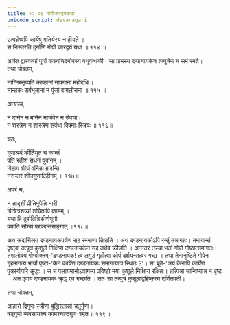 ```yaml
---
title: ०२-०६ गोपीजारद्वयकथा
unicode_script: devanagari
---
```


उत्पन्नेष्वपि कार्येषु मतिर्यस्य न हीयते ।  
स निस्तरति दुर्गाणि गोपी जारद्वयं यथा ॥ ११४ ॥

अस्ति द्वारवत्यां पुर्यां कस्यचिद्गोपस्य वधूवन्धकी। सा ग्रामस्य दण्डनायकेन तत्पुत्रेण च समं रमते।  
तथा चोक्तम्,

नाग्निस्तृप्यति काष्ठानां नापगानां महोदधिः।  
नान्तकः सर्वभूतानां न पुंसां वामलोचना ॥ ११५ ॥

अन्यच्च,

न दानेन न मानेन नार्जवेन न सेवया।  
न शस्त्रेण न शास्त्रेण सर्वथा विषमाः स्त्रियः ॥ ११६॥

यतः,

गुणाश्रयं कीर्तियुतं च कान्तं  
पतिं रतीशं सधनं युवानम् ।  
विहाय शीघ्रं वनिता ब्रजन्ति  
नरान्तरं शीलगुणादिहीनम् ॥ ११७॥

अपरं च,

न तादृशीं प्रीतिमुपैति नारी  
विचित्रशय्यां शयितापि कामम् ।  
यथा हि दूर्वादित्रिकीर्णभूमौ  
प्रयाति सौख्यं परकान्तसङ्गात् ॥११८॥

अथ कदाचित्सा दण्डनायकपत्रेण सह रममाणा तिष्ठति । अथ दण्डनायकोऽपि रन्तुं तत्रागतः। तमायान्तं दृष्ट्वा तत्पुत्रं कुशूले निक्षिप्य दण्डनायकेन सह तथैव क्रीडति । अनन्तरं तस्या भर्ता गोपो गोष्ठात्समागतः। तमालोक्य गोप्योक्तम्-'दण्डनायक! त्वं लगुडं गृहीत्वा कोपं दर्शयन्सत्वरं गच्छ । तथा तेनानुष्ठिते गोपेन गृहमागत्य भार्या पृष्टा-'केन कार्येण दण्डनायकः समागत्यात्र स्थितः ?'। सा ब्रूते-'अयं केनापि कार्येण पुत्रस्योपरि क्रुद्धः । स च पलायमानोऽत्रागत्य प्रविष्टो मया कुशूले निक्षिप्य रक्षितः। तत्पित्रा चान्विष्यात्र न दृष्टः । अत एवायं दण्डनायकः क्रुद्ध एव गच्छति । ततः सा तत्पुत्रं कुशुलाद्वहिष्कृत्य दर्शितवती।  

तथा चोक्तम्,

आहारो द्विगुणः स्त्रीणां बुद्धिस्तासां चतुर्गुणा।  
षड्गुणो व्यवसायश्च कामश्चाष्टगुणः स्मृतः॥ ११९ ॥
